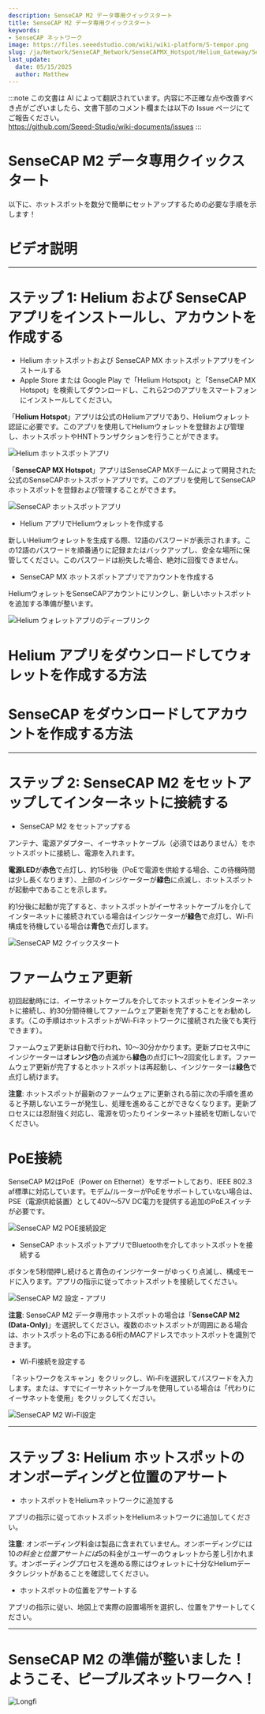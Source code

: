 ```yaml
---
description: SenseCAP M2 データ専用クイックスタート
title: SenseCAP M2 データ専用クイックスタート
keywords:
- SenseCAP ネットワーク
image: https://files.seeedstudio.com/wiki/wiki-platform/S-tempor.png
slug: /ja/Network/SenseCAP_Network/SenseCAPMX_Hotspot/Helium_Gateway/SenseCAP_M2_Data_Only/Quick_Start
last_update:
  date: 05/15/2025
  author: Matthew
---
```

:::note
この文書は AI によって翻訳されています。内容に不正確な点や改善すべき点がございましたら、文書下部のコメント欄または以下の Issue ページにてご報告ください。  
https://github.com/Seeed-Studio/wiki-documents/issues
:::

SenseCAP M2 データ専用クイックスタート
=================================

以下に、ホットスポットを数分で簡単にセットアップするための必要な手順を示します！

**ビデオ説明**
=====================

* * *

**ステップ 1: Helium および SenseCAP アプリをインストールし、アカウントを作成する**
===============================================================

*   Helium ホットスポットおよび SenseCAP MX ホットスポットアプリをインストールする
*   Apple Store または Google Play で「Helium Hotspot」と「SenseCAP MX Hotspot」を検索してダウンロードし、これら2つのアプリをスマートフォンにインストールしてください。

「**Helium Hotspot**」アプリは公式のHeliumアプリであり、Heliumウォレット認証に必要です。このアプリを使用してHeliumウォレットを登録および管理し、ホットスポットやHNTトランザクションを行うことができます。

![Helium ホットスポットアプリ](https://www.sensecapmx.com/wp-content/uploads/2022/07/helium-app-logos-1.webp)

「**SenseCAP MX Hotspot**」アプリはSenseCAP MXチームによって開発された公式のSenseCAPホットスポットアプリです。このアプリを使用してSenseCAPホットスポットを登録および管理することができます。

![SenseCAP ホットスポットアプリ](https://www.sensecapmx.com/wp-content/uploads/2022/07/SenseCAP-Hotspot-App.png)

*   Helium アプリでHeliumウォレットを作成する

新しいHeliumウォレットを生成する際、12語のパスワードが表示されます。この12語のパスワードを順番通りに記録またはバックアップし、安全な場所に保管してください。このパスワードは紛失した場合、絶対に回復できません。

*   SenseCAP MX ホットスポットアプリでアカウントを作成する

HeliumウォレットをSenseCAPアカウントにリンクし、新しいホットスポットを追加する準備が整います。

![Helium ウォレットアプリのディープリンク](https://www.sensecapmx.com/wp-content/uploads/2022/07/deeplink-1.png)

**Helium アプリをダウンロードしてウォレットを作成する方法**
==================================================

**SenseCAP をダウンロードしてアカウントを作成する方法**
===============================================

* * *

**ステップ 2: SenseCAP M2 をセットアップしてインターネットに接続する**
==========================================================

*   SenseCAP M2 をセットアップする

アンテナ、電源アダプター、イーサネットケーブル（必須ではありません）をホットスポットに接続し、電源を入れます。

**電源LED**が**赤色**で点灯し、約15秒後（PoEで電源を供給する場合、この待機時間は少し長くなります）、上部のインジケーターが**緑色**に点滅し、ホットスポットが起動中であることを示します。

約1分後に起動が完了すると、ホットスポットがイーサネットケーブルを介してインターネットに接続されている場合はインジケーターが**緑色**で点灯し、Wi-Fi構成を待機している場合は**青色**で点灯します。

![SenseCAP M2 クイックスタート](https://www.sensecapmx.com/wp-content/uploads/2022/07/m2-1.png)

**ファームウェア更新**
===================

初回起動時には、イーサネットケーブルを介してホットスポットをインターネットに接続し、約30分間待機してファームウェア更新を完了することをお勧めします。（この手順はホットスポットがWi-Fiネットワークに接続された後でも実行できます）。

ファームウェア更新は自動で行われ、10〜30分かかります。更新プロセス中にインジケーターは**オレンジ色**の点滅から**緑色**の点灯に1〜2回変化します。ファームウェア更新が完了するとホットスポットは再起動し、インジケーターは**緑色**で点灯し続けます。

**注意**: ホットスポットが最新のファームウェアに更新される前に次の手順を進めると予期しないエラーが発生し、処理を進めることができなくなります。更新プロセスには忍耐強く対応し、電源を切ったりインターネット接続を切断しないでください。

**PoE接続**
==================

SenseCAP M2はPoE（Power on Ethernet）をサポートしており、IEEE 802.3 af標準に対応しています。モデム/ルーターがPoEをサポートしていない場合は、PSE（電源供給装置）として40V〜57V DC電力を提供する追加のPoEスイッチが必要です。

![SenseCAP M2 POE接続設定](https://www.sensecapmx.com/wp-content/uploads/2022/07/m2-poe.png)

*   SenseCAP ホットスポットアプリでBluetoothを介してホットスポットを接続する

ボタンを5秒間押し続けると青色のインジケーターがゆっくり点滅し、構成モードに入ります。アプリの指示に従ってホットスポットを接続してください。

![SenseCAP M2 設定 - アプリ](https://www.sensecapmx.com/wp-content/uploads/2022/07/m2-setup-app-scaled.jpg)

**注意**: SenseCAP M2 データ専用ホットスポットの場合は「**SenseCAP M2 (Data-Only)**」を選択してください。複数のホットスポットが周囲にある場合は、ホットスポット名の下にある6桁のMACアドレスでホットスポットを識別できます。

*   Wi-Fi接続を設定する

「ネットワークをスキャン」をクリックし、Wi-Fiを選択してパスワードを入力します。または、すでにイーサネットケーブルを使用している場合は「代わりにイーサネットを使用」をクリックしてください。

![SenseCAP M2 Wi-Fi設定](https://www.sensecapmx.com/wp-content/uploads/2022/07/wifi.png)

* * *

**ステップ 3: Helium ホットスポットのオンボーディングと位置のアサート**
=========================================================

*   ホットスポットをHeliumネットワークに追加する

アプリの指示に従ってホットスポットをHeliumネットワークに追加してください。

**注意**: オンボーディング料金は製品に含まれていません。オンボーディングには$10の料金と位置アサートには$5の料金がユーザーのウォレットから差し引かれます。オンボーディングプロセスを進める際にはウォレットに十分なHeliumデータクレジットがあることを確認してください。

*   ホットスポットの位置をアサートする

アプリの指示に従い、地図上で実際の設置場所を選択し、位置をアサートしてください。

* * *

**SenseCAP M2 の準備が整いました！ようこそ、ピープルズネットワークへ！**
=====================================================================

![Longfi](https://www.sensecapmx.com/wp-content/uploads/2022/06/longfi.webp)